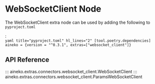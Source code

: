 # WebSocketClient Node

The WebSocketClient extra node can be used by adding the following to `pyproject.toml`

:   
    ```yaml title="pyproject.toml" hl_lines="2"
    [tool.poetry.dependencies]
    aineko = {version = "^0.3.1", extras=["websocket_client"]}
    ```

## API Reference

::: aineko.extras.connectors.websocket_client.WebSocketClient
::: aineko.extras.connectors.websocket_client.ParamsWebSocketClient